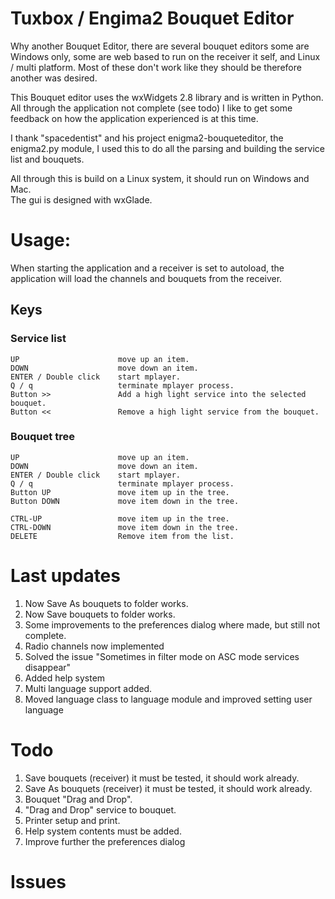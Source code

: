 # Tuxbox / Engima2 Bouquet Editor

Why another Bouquet Editor, there are several bouquet editors some are Windows only, some are web based to run on the receiver it self, 
and Linux / multi platform. Most of these don't work like they should be therefore another was desired. 

This Bouquet editor uses the wxWidgets 2.8 library and is written in Python. All through the application not complete (see todo) 
I like to get some feedback on how the application experienced is at this time. 

I thank "spacedentist" and his project enigma2-bouqueteditor, the enigma2.py module, I used this to do all the parsing and building 
the service list and bouquets. 

All through this is build on a Linux system, it should run on Windows and Mac.  
The gui is designed with wxGlade.


# Usage:
When starting the application and a receiver is set to autoload, the application will load the channels and bouquets from the receiver.

## Keys
###	Service list
	UP						move up an item.
	DOWN					move down an item.
	ENTER / Double click	start mplayer.
	Q / q					terminate mplayer process.
	Button >>				Add a high light service into the selected bouquet.
	Button <<				Remove a high light service from the bouquet.

### Bouquet tree
	UP						move up an item.
	DOWN					move down an item.
	ENTER / Double click	start mplayer.
	Q / q					terminate mplayer process.
	Button UP				move item up in the tree.
	Button DOWN				move item down in the tree.

	CTRL-UP					move item up in the tree.
	CTRL-DOWN				move item down in the tree.
	DELETE					Remove item from the list.
	
# Last updates
1.	Now Save As bouquets to folder works.
2.	Now Save bouquets to folder works.
3.	Some improvements to the preferences dialog where made, but still not complete.
4.	Radio channels now implemented
5.	Solved the issue "Sometimes in filter mode on ASC mode services disappear"
6.	Added help system
7.  Multi language support added.
8.	Moved language class to language module and improved setting user language

# Todo
1.	Save bouquets (receiver) it must be tested, it should work already.
2.	Save As bouquets (receiver) it must be tested, it should work already.
3.	Bouquet "Drag and Drop". 
4.	"Drag and Drop" service to bouquet.
5.	Printer setup and print.
6.  Help system contents must be added.
7.  Improve further the preferences dialog

# Issues

 
